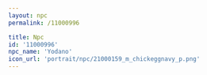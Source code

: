 ```yaml
---
layout: npc
permalink: /11000996

title: Npc
id: '11000996'
npc_name: 'Yodano'
icon_url: 'portrait/npc/21000159_m_chickeggnavy_p.png'
---
```

